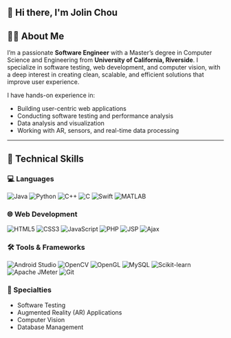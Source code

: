 ## 👋 Hi there, I'm Jolin Chou

## 👩‍💻 About Me

I’m a passionate **Software Engineer** with a Master’s degree in Computer Science and Engineering from **University of California, Riverside**. I specialize in software testing, web development, and computer vision, with a deep interest in creating clean, scalable, and efficient solutions that improve user experience.

I have hands-on experience in:
- Building user-centric web applications
- Conducting software testing and performance analysis
- Data analysis and visualization
- Working with AR, sensors, and real-time data processing

---

## 🧠 Technical Skills

### 💻 Languages
![Java](https://img.shields.io/badge/Java-%23ED8B00.svg?style=flat&logo=java&logoColor=white)
![Python](https://img.shields.io/badge/Python-%2314354C.svg?style=flat&logo=python&logoColor=white)
![C++](https://img.shields.io/badge/C++-%2300599C.svg?style=flat&logo=c%2B%2B&logoColor=white)
![C](https://img.shields.io/badge/C-%2300599C.svg?style=flat&logo=c&logoColor=white)
![Swift](https://img.shields.io/badge/Swift-FA7343?style=flat&logo=swift&logoColor=white)
![MATLAB](https://img.shields.io/badge/MATLAB-%23e16737.svg?style=flat)

### 🌐 Web Development
![HTML5](https://img.shields.io/badge/HTML5-%23E34F26.svg?style=flat&logo=html5&logoColor=white)
![CSS3](https://img.shields.io/badge/CSS3-%231572B6.svg?style=flat&logo=css3&logoColor=white)
![JavaScript](https://img.shields.io/badge/JavaScript-%23F7DF1E.svg?style=flat&logo=javascript&logoColor=black)
![PHP](https://img.shields.io/badge/PHP-%23777BB4.svg?style=flat&logo=php&logoColor=white)
![JSP](https://img.shields.io/badge/JSP-%23f44336.svg?style=flat)
![Ajax](https://img.shields.io/badge/Ajax-%2300BFFF.svg?style=flat)

### 🛠️ Tools & Frameworks
![Android Studio](https://img.shields.io/badge/Android%20Studio-%233DDC84.svg?style=flat&logo=android-studio&logoColor=white)
![OpenCV](https://img.shields.io/badge/OpenCV-%23004888.svg?style=flat&logo=opencv&logoColor=white)
![OpenGL](https://img.shields.io/badge/OpenGL-5586A4?style=flat&logo=opengl&logoColor=white)
![MySQL](https://img.shields.io/badge/MySQL-%2300f.svg?style=flat&logo=mysql&logoColor=white)
![Scikit-learn](https://img.shields.io/badge/scikit--learn-%23F7931E.svg?style=flat&logo=scikit-learn&logoColor=white)
![Apache JMeter](https://img.shields.io/badge/JMeter-%23D22128.svg?style=flat&logo=apache&logoColor=white)
![Git](https://img.shields.io/badge/Git-%23F05033.svg?style=flat&logo=git&logoColor=white)

### 🎯 Specialties
- Software Testing  
- Augmented Reality (AR) Applications  
- Computer Vision  
- Database Management

<!--
**jolinchou123/jolinchou123** is a ✨ _special_ ✨ repository because its `README.md` (this file) appears on your GitHub profile.

Here are some ideas to get you started:

- 🔭 I’m currently working on ...
- 🌱 I’m currently learning ...
- 👯 I’m looking to collaborate on ...
- 🤔 I’m looking for help with ...
- 💬 Ask me about ...
- 📫 How to reach me: ...
- 😄 Pronouns: ...
- ⚡ Fun fact: ...
-->
